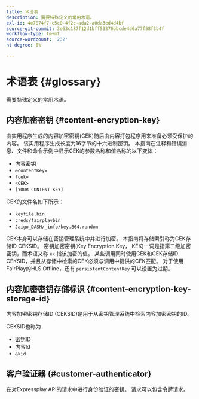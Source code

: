 ```yaml
---
title: 术语表
description: 需要特殊定义的常用术语。
exl-id: 4e7874f7-c5c0-4f2c-ada2-a0da3ed4d4bf
source-git-commit: 3e63c187f12d1bff53370bbcde4d6a77f58f3b4f
workflow-type: tm+mt
source-wordcount: '232'
ht-degree: 0%

---
```


# 术语表 {#glossary}

需要特殊定义的常用术语。

## 内容加密密钥 {#content-encryption-key}

由实用程序生成的内容加密密钥(CEK)随后由内容打包程序用来准备必须受保护的内容。
该实用程序生成长度为16字节的十六进制密钥。
本指南在注释和错误消息、文件和命令示例中显示CEK的参数名称和值名称的以下变体：

* 内容密钥
* `&contentKey=`
* `?cek=`
* `<CEK>`
* `[YOUR CONTENT KEY]`

CEK的文件名如下所示：

* `keyfile.bin`
* `creds/fairplaybin`
* `Jaigo_DASH/_info/key.B64.random`

CEK本身可以存储在密钥管理系统中并进行加密。 本指南将存储索引称为CEK存储ID CEKSID。 密钥加密密钥(Key Encryption Key， KEK)一词是指第二级加密密钥，而术语又称 `ek` 指该加密的值。
某些调用同时使用CEK和CEK存储ID CEKSID，并且从存储中检索的CEK必须与调用中提供的CEK匹配。
对于使用FairPlay的HLS Offline，还有 `persistentContentKey` 可以设置为过期。

## 内容加密密钥存储标识 {#content-encryption-key-storage-id}

内容加密密钥存储ID (CEKSID)是用于从密钥管理系统中检索内容加密密钥的ID。

CEKSID也称为
* 密钥ID
* 内容Id
* `&kid`

## 客户验证器 {#customer-authenticator}

在对Expressplay API的请求中进行身份验证的密钥。 请求可以包含令牌请求。
